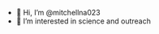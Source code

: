 - 👋 Hi, I’m @mitchellna023
- 👀 I’m interested in science and outreach


<!---
mitchellna023/mitchellna023 is a ✨ special ✨ repository because its `README.md` (this file) appears on your GitHub profile.
You can click the Preview link to take a look at your changes.
--->
